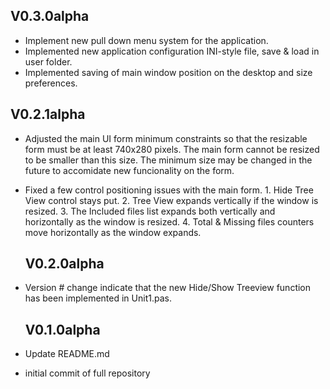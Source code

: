 ## V0.3.0alpha

- Implement new pull down menu system for the application.
- Implemented new application configuration INI-style file, save & load in user folder.
- Implemented saving of main window position on the desktop and size preferences.

## V0.2.1alpha

- Adjusted the main UI form minimum constraints so that the resizable form must be at least 740x280 pixels. The main form cannot be resized to be smaller than this size. The minimum size may be changed in the future to accomidate new funcionality on the form.
- Fixed a few control positioning issues with the main form. 1. Hide Tree View control stays put. 2. Tree View expands vertically if the window is resized. 3. The Included files list expands both vertically and horizontally as the window is resized. 4. Total & Missing files counters move horizontally as the window expands.
  
  ## V0.2.0alpha
- Version # change indicate that the new Hide/Show Treeview function has been implemented in Unit1.pas.
  
  ## V0.1.0alpha
- Update README.md
- initial commit of full repository
